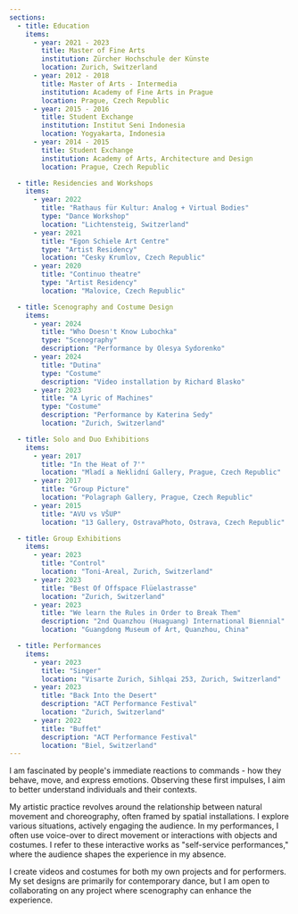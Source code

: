 ```yaml
---
sections:
  - title: Education
    items:
      - year: 2021 - 2023
        title: Master of Fine Arts
        institution: Zürcher Hochschule der Künste
        location: Zurich, Switzerland
      - year: 2012 - 2018
        title: Master of Arts - Intermedia
        institution: Academy of Fine Arts in Prague
        location: Prague, Czech Republic
      - year: 2015 - 2016
        title: Student Exchange
        institution: Institut Seni Indonesia
        location: Yogyakarta, Indonesia
      - year: 2014 - 2015
        title: Student Exchange
        institution: Academy of Arts, Architecture and Design
        location: Prague, Czech Republic

  - title: Residencies and Workshops
    items:
      - year: 2022
        title: "Rathaus für Kultur: Analog + Virtual Bodies"
        type: "Dance Workshop"
        location: "Lichtensteig, Switzerland"
      - year: 2021
        title: "Egon Schiele Art Centre"
        type: "Artist Residency"
        location: "Cesky Krumlov, Czech Republic"
      - year: 2020
        title: "Continuo theatre"
        type: "Artist Residency"
        location: "Malovice, Czech Republic"

  - title: Scenography and Costume Design
    items:
      - year: 2024
        title: "Who Doesn't Know Lubochka"
        type: "Scenography"
        description: "Performance by Olesya Sydorenko"
      - year: 2024
        title: "Dutina"
        type: "Costume"
        description: "Video installation by Richard Blasko"
      - year: 2023
        title: "A Lyric of Machines"
        type: "Costume"
        description: "Performance by Katerina Sedy"
        location: "Zurich, Switzerland"

  - title: Solo and Duo Exhibitions
    items:
      - year: 2017
        title: "In the Heat of 7'"
        location: "Mladí a Neklidní Gallery, Prague, Czech Republic"
      - year: 2017
        title: "Group Picture"
        location: "Polagraph Gallery, Prague, Czech Republic"
      - year: 2015
        title: "AVU vs VŠUP"
        location: "13 Gallery, OstravaPhoto, Ostrava, Czech Republic"

  - title: Group Exhibitions
    items:
      - year: 2023
        title: "Control"
        location: "Toni-Areal, Zurich, Switzerland"
      - year: 2023
        title: "Best Of Offspace Flüelastrasse"
        location: "Zurich, Switzerland"
      - year: 2023
        title: "We learn the Rules in Order to Break Them"
        description: "2nd Quanzhou (Huaguang) International Biennial"
        location: "Guangdong Museum of Art, Quanzhou, China"

  - title: Performances
    items:
      - year: 2023
        title: "Singer"
        location: "Visarte Zurich, Sihlqai 253, Zurich, Switzerland"
      - year: 2023
        title: "Back Into the Desert"
        description: "ACT Performance Festival"
        location: "Zurich, Switzerland"
      - year: 2022
        title: "Buffet"
        description: "ACT Performance Festival"
        location: "Biel, Switzerland"
---
```


I am fascinated by people's immediate reactions to commands - how they behave, move, and express emotions. Observing these first impulses, I aim to better understand individuals and their contexts.

My artistic practice revolves around the relationship between natural movement and choreography, often framed by spatial installations. I explore various situations, actively engaging the audience. In my performances, I often use voice-over to direct movement or interactions with objects and costumes. I refer to these interactive works as "self-service performances," where the audience shapes the experience in my absence.

I create videos and costumes for both my own projects and for performers. My set designs are primarily for contemporary dance, but I am open to collaborating on any project where scenography can enhance the experience.